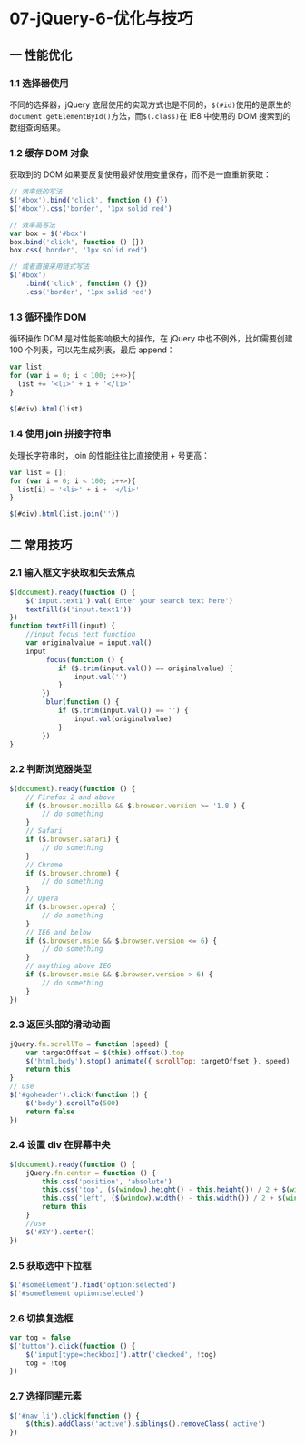 # 07-jQuery-6-优化与技巧

## 一 性能优化

### 1.1 选择器使用

不同的选择器，jQuery 底层使用的实现方式也是不同的，`$(#id)`使用的是原生的 `document.getElementById()`方法，而`$(.class)`在 IE8 中使用的 DOM 搜索到的数组查询结果。

### 1.2 缓存 DOM 对象

获取到的 DOM 如果要反复使用最好使用变量保存，而不是一直重新获取：

```js
// 效率低的写法
$('#box').bind('click', function () {})
$('#box').css('border', '1px solid red')

// 效率高写法
var box = $('#box')
box.bind('click', function () {})
box.css('border', '1px solid red')

// 或者直接采用链式写法
$('#box')
    .bind('click', function () {})
    .css('border', '1px solid red')
```

### 1.3 循环操作 DOM

循环操作 DOM 是对性能影响极大的操作，在 jQuery 中也不例外，比如需要创建 100 个列表，可以先生成列表，最后 append：

```js
var list;
for (var i = 0; i < 100; i++>){
  list += '<li>' + i + '</li>'
}

$(#div).html(list)
```

### 1.4 使用 join 拼接字符串

处理长字符串时，join 的性能往往比直接使用 + 号更高：

```js
var list = [];
for (var i = 0; i < 100; i++>){
  list[i] = '<li>' + i + '</li>'
}

$(#div).html(list.join(''))
```

## 二 常用技巧

### 2.1 输入框文字获取和失去焦点

```js
$(document).ready(function () {
    $('input.text1').val('Enter your search text here')
    textFill($('input.text1'))
})
function textFill(input) {
    //input focus text function
    var originalvalue = input.val()
    input
        .focus(function () {
            if ($.trim(input.val()) == originalvalue) {
                input.val('')
            }
        })
        .blur(function () {
            if ($.trim(input.val()) == '') {
                input.val(originalvalue)
            }
        })
}
```

### 2.2 判断浏览器类型

```js
$(document).ready(function () {
    // Firefox 2 and above
    if ($.browser.mozilla && $.browser.version >= '1.8') {
        // do something
    }
    // Safari
    if ($.browser.safari) {
        // do something
    }
    // Chrome
    if ($.browser.chrome) {
        // do something
    }
    // Opera
    if ($.browser.opera) {
        // do something
    }
    // IE6 and below
    if ($.browser.msie && $.browser.version <= 6) {
        // do something
    }
    // anything above IE6
    if ($.browser.msie && $.browser.version > 6) {
        // do something
    }
})
```

### 2.3 返回头部的滑动动画

```js
jQuery.fn.scrollTo = function (speed) {
    var targetOffset = $(this).offset().top
    $('html,body').stop().animate({ scrollTop: targetOffset }, speed)
    return this
}
// use
$('#goheader').click(function () {
    $('body').scrollTo(500)
    return false
})
```

### 2.4 设置 div 在屏幕中央

```js
$(document).ready(function () {
    jQuery.fn.center = function () {
        this.css('position', 'absolute')
        this.css('top', ($(window).height() - this.height()) / 2 + $(window).scrollTop() + 'px')
        this.css('left', ($(window).width() - this.width()) / 2 + $(window).scrollLeft() + 'px')
        return this
    }
    //use
    $('#XY').center()
})
```

### 2.5 获取选中下拉框

```js
$('#someElement').find('option:selected')
$('#someElement option:selected')
```

### 2.6 切换复选框

```js
var tog = false
$('button').click(function () {
    $('input[type=checkbox]').attr('checked', !tog)
    tog = !tog
})
```

### 2.7 选择同辈元素

```js
$('#nav li').click(function () {
    $(this).addClass('active').siblings().removeClass('active')
})
```
